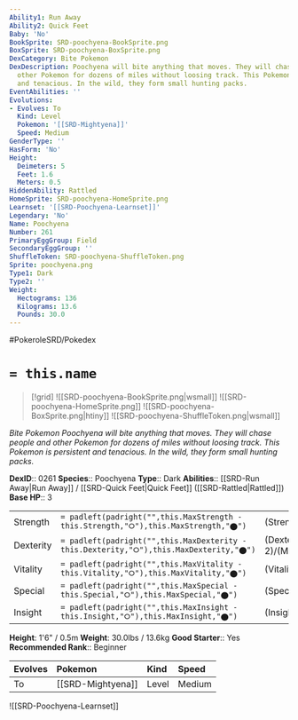 ```yaml
---
Ability1: Run Away
Ability2: Quick Feet
Baby: 'No'
BookSprite: SRD-poochyena-BookSprite.png
BoxSprite: SRD-poochyena-BoxSprite.png
DexCategory: Bite Pokemon
DexDescription: Poochyena will bite anything that moves. They will chase people and
  other Pokemon for dozens of miles without loosing track. This Pokemon is persistent
  and tenacious. In the wild, they form small hunting packs.
EventAbilities: ''
Evolutions:
- Evolves: To
  Kind: Level
  Pokemon: '[[SRD-Mightyena]]'
  Speed: Medium
GenderType: ''
HasForm: 'No'
Height:
  Deimeters: 5
  Feet: 1.6
  Meters: 0.5
HiddenAbility: Rattled
HomeSprite: SRD-poochyena-HomeSprite.png
Learnset: '[[SRD-Poochyena-Learnset]]'
Legendary: 'No'
Name: Poochyena
Number: 261
PrimaryEggGroup: Field
SecondaryEggGroup: ''
ShuffleToken: SRD-poochyena-ShuffleToken.png
Sprite: poochyena.png
Type1: Dark
Type2: ''
Weight:
  Hectograms: 136
  Kilograms: 13.6
  Pounds: 30.0
---
```


#PokeroleSRD/Pokedex

# `= this.name`

> [!grid]
> ![[SRD-poochyena-BookSprite.png|wsmall]]
> ![[SRD-poochyena-HomeSprite.png]]
> ![[SRD-poochyena-BoxSprite.png|htiny]]
> ![[SRD-poochyena-ShuffleToken.png|wsmall]]


*Bite Pokemon*
*Poochyena will bite anything that moves. They will chase people and other Pokemon for dozens of miles without loosing track. This Pokemon is persistent and tenacious. In the wild, they form small hunting packs.*

**DexID**:: 0261
**Species**:: Poochyena
**Type**:: Dark
**Abilities**:: [[SRD-Run Away|Run Away]] / [[SRD-Quick Feet|Quick Feet]] ([[SRD-Rattled|Rattled]])
**Base HP**:: 3

|           |                                                                                        |                                          |
| --------- | -------------------------------------------------------------------------------------- | ---------------------------------------- |
| Strength  | `= padleft(padright("",this.MaxStrength - this.Strength,"⭘"),this.MaxStrength,"⬤")`    | (Strength::2)/(MaxStrength::4)   |
| Dexterity | `= padleft(padright("",this.MaxDexterity - this.Dexterity,"⭘"),this.MaxDexterity,"⬤")` | (Dexterity:: 2)/(MaxDexterity::4) |
| Vitality  | `= padleft(padright("",this.MaxVitality - this.Vitality,"⭘"),this.MaxVitality,"⬤")`    | (Vitality::1)/(MaxVitality::3)   |
| Special   | `= padleft(padright("",this.MaxSpecial - this.Special,"⭘"),this.MaxSpecial,"⬤")`       | (Special::1)/(MaxSpecial::3)     |
| Insight   | `= padleft(padright("",this.MaxInsight - this.Insight,"⭘"),this.MaxInsight,"⬤")`       | (Insight::1)/(MaxInsight::3)     |

**Height**: 1'6" / 0.5m
**Weight**: 30.0lbs / 13.6kg
**Good Starter**:: Yes
**Recommended Rank**:: Beginner

| Evolves   | Pokemon           | Kind   | Speed   |
|:----------|:------------------|:-------|:--------|
| To        | [[SRD-Mightyena]] | Level  | Medium  |

![[SRD-Poochyena-Learnset]]